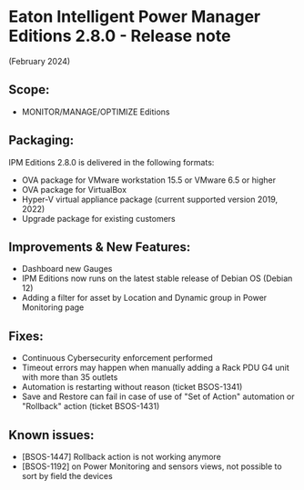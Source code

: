 # Eaton Intelligent Power Manager Editions 2.8.0 - Release note
(February 2024)

## Scope:
* MONITOR/MANAGE/OPTIMIZE Editions

## Packaging:
IPM Editions 2.8.0 is delivered in the following formats:
- OVA package for VMware workstation 15.5 or VMware 6.5 or higher
- OVA package for VirtualBox
- Hyper-V virtual appliance package (current supported version 2019, 2022)
- Upgrade package for existing customers

## Improvements & New Features:
- Dashboard new Gauges
- IPM Editions now runs on the latest stable release of Debian OS (Debian 12)
- Adding a filter for asset by Location and Dynamic group in Power Monitoring page

## Fixes:
- Continuous Cybersecurity enforcement performed
- Timeout errors may happen when manually adding a Rack PDU G4 unit with more than 35 outlets
- Automation is restarting without reason (ticket BSOS-1341)
- Save and Restore can fail in case of use of "Set of Action" automation or "Rollback" action (ticket BSOS-1431)

## Known issues:
- [BSOS-1447] Rollback action is not working anymore
- [BSOS-1192] on Power Monitoring and sensors views, not possible to sort by field the devices
